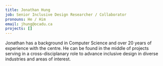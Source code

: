 ```yaml
---
title: Jonathan Hung
job: Senior Inclusive Design Researcher / Collaborator
pronouns: He / Him
email: jhung@ocadu.ca
projects: []
---
```

Jonathan has a background in Computer Science and over 20 years of experience with the centre. He can be found in the middle of projects serving in a cross-disciplanary role to advance inclusive design in diverse industries and areas of interest.